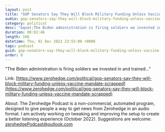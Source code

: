 ```yaml
---
layout: post
title: "GOP Senators Say They Will Block Military Funding Unless Vaccine Mandate Scrapped"
audio: gop-senators-say-they-will-block-military-funding-unless-vaccine-mandate-scrapped-1
category: political
desc: "&quot;The Biden administration is firing soldiers we invested in and trained...&quot;"
duration: 00:02:46
length: 166
datetime: Thu, 01 Dec 2022 23:55:00 +0000
tags: podcast
guid: gop-senators-say-they-will-block-military-funding-unless-vaccine-mandate-scrapped-0
order: 0
---
```

&quot;The Biden administration is firing soldiers we invested in and trained...&quot;

Link: [https://www.zerohedge.com/political/gop-senators-say-they-will-block-military-funding-unless-vaccine-mandate-scrapped](https://www.zerohedge.com/political/gop-senators-say-they-will-block-military-funding-unless-vaccine-mandate-scrapped)

About: The Zerohedge Podcast is a non-commercial, automated program, designed to give people a way to get news from Zerohedge in an audio format.  I am actively working on tweaking and improving the setup to create a better listening experience (October 2022).  Suggestions are welcome: [zerohedgePodcast@outlook.com](mailto:zerohedgePodcast@outlook.com)